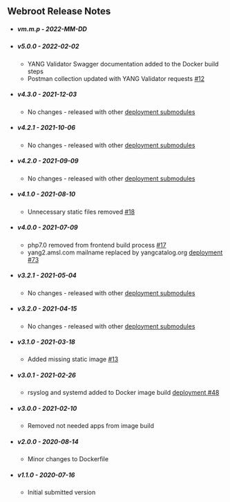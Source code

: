 ## Webroot Release Notes

* ##### vm.m.p - 2022-MM-DD

* ##### v5.0.0 - 2022-02-02

  * YANG Validator Swagger documentation added to the Docker build steps
  * Postman collection updated with YANG Validator requests [#12](https://github.com/YangCatalog/web_root/issues/12)

* ##### v4.3.0 - 2021-12-03

  * No changes - released with other [deployment submodules](https://github.com/YangCatalog/deployment)

* ##### v4.2.1 - 2021-10-06

  * No changes - released with other [deployment submodules](https://github.com/YangCatalog/deployment)

* ##### v4.2.0 - 2021-09-09

  * No changes - released with other [deployment submodules](https://github.com/YangCatalog/deployment)

* ##### v4.1.0 - 2021-08-10

  * Unnecessary static files removed [#18](https://github.com/YangCatalog/web_root/issues/18)

* ##### v4.0.0 - 2021-07-09

  * php7.0 removed from frontend build process [#17](https://github.com/YangCatalog/web_root/issues/17)
  * yang2.amsl.com mailname replaced by yangcatalog.org [deployment #73](https://github.com/YangCatalog/deployment/issues/73)

* ##### v3.2.1 - 2021-05-04

  * No changes - released with other [deployment submodules](https://github.com/YangCatalog/deployment)

* ##### v3.2.0 - 2021-04-15

  * No changes - released with other [deployment submodules](https://github.com/YangCatalog/deployment)

* ##### v3.1.0 - 2021-03-18

  * Added missing static image [#13](https://github.com/YangCatalog/web_root/issues/13)

* ##### v3.0.1 - 2021-02-26

  * rsyslog and systemd added to Docker image build [deployment #48](https://github.com/YangCatalog/deployment/issues/48)

* ##### v3.0.0 - 2021-02-10

  * Removed not needed apps from image build

* ##### v2.0.0 - 2020-08-14

  * Minor changes to Dockerfile

* ##### v1.1.0 - 2020-07-16

  * Initial submitted version
